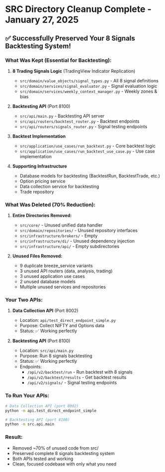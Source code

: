 # SRC Directory Cleanup Complete - January 27, 2025

## ✅ Successfully Preserved Your 8 Signals Backtesting System!

### What Was Kept (Essential for Backtesting):

1. **8 Trading Signals Logic** (TradingView Indicator Replication)
   - `src/domain/value_objects/signal_types.py` - All 8 signal definitions
   - `src/domain/services/signal_evaluator.py` - Signal evaluation logic  
   - `src/domain/services/weekly_context_manager.py` - Weekly zones & bias

2. **Backtesting API** (Port 8100)
   - `src/api/main.py` - Backtesting API server
   - `src/api/routers/backtest_router.py` - Backtest endpoints
   - `src/api/routers/signals_router.py` - Signal testing endpoints

3. **Backtest Implementation**
   - `src/application/use_cases/run_backtest.py` - Core backtest logic
   - `src/application/use_cases/run_backtest_use_case.py` - Use case implementation

4. **Supporting Infrastructure**
   - Database models for backtesting (BacktestRun, BacktestTrade, etc.)
   - Option pricing service
   - Data collection service for backtesting
   - Trade repository

### What Was Deleted (70% Reduction):

1. **Entire Directories Removed:**
   - `src/core/` - Unused unified data handler
   - `src/domain/repositories/` - Unused repository interfaces
   - `src/infrastructure/brokers/` - Empty
   - `src/infrastructure/di/` - Unused dependency injection
   - `src/infrastructure/api/` - Empty subdirectories

2. **Unused Files Removed:**
   - 9 duplicate breeze_service variants
   - 3 unused API routers (data, analysis, trading)
   - 3 unused application use cases
   - 2 unused database models
   - Multiple unused services and repositories

### Your Two APIs:

1. **Data Collection API** (Port 8002)
   - Location: `api/test_direct_endpoint_simple.py`
   - Purpose: Collect NIFTY and Options data
   - Status: ✅ Working perfectly

2. **Backtesting API** (Port 8100)  
   - Location: `src/api/main.py`
   - Purpose: Run 8 signals backtesting
   - Status: ✅ Working perfectly
   - Endpoints:
     - `/api/v2/backtest/run` - Run backtest with 8 signals
     - `/api/v2/backtest/results` - Get backtest results
     - `/api/v2/signals/` - Signal testing endpoints

### To Run Your APIs:

```bash
# Data Collection API (port 8002)
python -m api.test_direct_endpoint_simple

# Backtesting API (port 8100)
python -m src.api.main
```

### Result:
- Removed ~70% of unused code from src/
- Preserved complete 8 signals backtesting system
- Both APIs tested and working
- Clean, focused codebase with only what you need